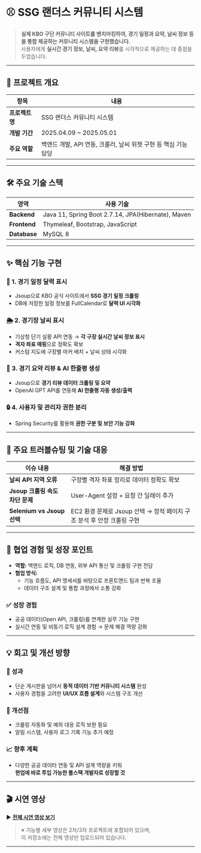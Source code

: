 # ⚾ SSG 랜더스 커뮤니티 시스템

> **실제 KBO 구단 커뮤니티 사이트를 벤치마킹하여, 경기 일정과 요약, 날씨 정보 등을 통합 제공하는 커뮤니티 시스템을 구현했습니다.**  
> 사용자에게 **실시간 경기 정보, 날씨, 요약 리뷰**를 시각적으로 제공하는 데 중점을 두었습니다.

---

## 📅 프로젝트 개요

| 항목         | 내용                          |
|--------------|-------------------------------|
| **프로젝트명** | SSG 랜더스 커뮤니티 시스템         |
| **개발 기간** | 2025.04.09 ~ 2025.05.01       |
| **주요 역할** | 백엔드 개발, API 연동, 크롤러, 날씨 위젯 구현 등 핵심 기능 담당 |

---

## 🛠️ 주요 기술 스택

| 영역         | 사용 기술                                      |
|--------------|-------------------------------------------------|
| **Backend**  | Java 11, Spring Boot 2.7.14, JPA(Hibernate), Maven |
| **Frontend** | Thymeleaf, Bootstrap, JavaScript                |
| **Database** | MySQL 8                                         |

---

## ✨ 핵심 기능 구현

### 📅 1. 경기 일정 달력 표시
- Jsoup으로 KBO 공식 사이트에서 **SSG 경기 일정 크롤링**
- DB에 저장한 일정 정보를 FullCalendar로 **달력 UI 시각화**

### 🌦️ 2. 경기장 날씨 표시
- 기상청 단기 실황 API 연동 → **각 구장 실시간 날씨 정보 표시**
- **격자 좌표 매핑**으로 정확도 확보
- 커스텀 지도에 구장별 마커 배치 + 날씨 상태 시각화

### 🧠 3. 경기 요약 리뷰 & AI 한줄평 생성
- Jsoup으로 **경기 리뷰 데이터 크롤링 및 요약**
- OpenAI GPT API를 연동해 **AI 한줄평 자동 생성/출력**

### 🔒 4. 사용자 및 관리자 권한 분리
- Spring Security를 활용해 **권한 구분 및 보안 기능 강화**

---

## 🚀 주요 트러블슈팅 및 기술 대응

| 이슈 내용                          | 해결 방법 |
|-----------------------------------|-----------|
| **날씨 API 지역 오류**             | 구장별 격자 좌표 정리로 데이터 정확도 확보 |
| **Jsoup 크롤링 속도 차단 문제**     | User-Agent 설정 + 요청 간 딜레이 추가 |
| **Selenium vs Jsoup 선택**        | EC2 환경 문제로 Jsoup 선택 → 정적 페이지 구조 분석 후 안정 크롤링 구현 |

---

## 🤝 협업 경험 및 성장 포인트

- **역할:** 백엔드 로직, DB 연동, 외부 API 통신 및 크롤링 구현 전담
- **협업 방식:**  
  - 기능 흐름도, API 명세서를 바탕으로 프론트엔드 팀과 반복 조율  
  - 데이터 구조 설계 및 통합 과정에서 소통 강화  

### ✅ 성장 경험
- 공공 데이터(Open API, 크롤링)를 연계한 실무 기능 구현
- 실시간 연동 및 비동기 로직 설계 경험 → 문제 해결 역량 강화

---

## 💡 회고 및 개선 방향

### 🎯 성과
- 단순 게시판을 넘어서 **동적 데이터 기반 커뮤니티 시스템** 완성  
- 사용자 경험을 고려한 **UI/UX 흐름 설계**와 시스템 구조 개선

### 🔧 개선점
- 크롤링 자동화 및 예외 대응 로직 보완 필요  
- 알림 시스템, 사용자 로그 기록 기능 추가 예정

### 📈 향후 계획
- 다양한 공공 데이터 연동 및 API 설계 역량을 키워  
  **현업에 바로 투입 가능한 풀스택 개발자로 성장할 것**

---

## 🎬 시연 영상

▶️ **[전체 시연 영상 보기](#)**  
> ※ 기능별 세부 영상은 2차/3차 프로젝트에 포함되어 있으며,  
> 이 저장소에는 전체 영상만 업로드되어 있습니다.

---
